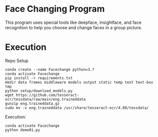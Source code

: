# Face Changing Program

This program uses special tools like deepface, insightface, and face recognition to help you choose and change faces in a group picture.

# Execution

Repo Setup

```
conda create --name Facechange python=3.7
conda activate Facechange
pip install -r requirements.txt
mkdir data frames middleware models output static temp text text-box tmp
python setup/download_models.py
wget https://github.com/tesseract-ocr/tessdata/raw/main/eng.traineddata
gunzip eng.traineddata.gz
sudo mv -v eng.traineddata /usr/share/tesseract-ocr/4.00/tessdata/
```

Execution:

```
conda activate Facechange
python demo01.py
```
